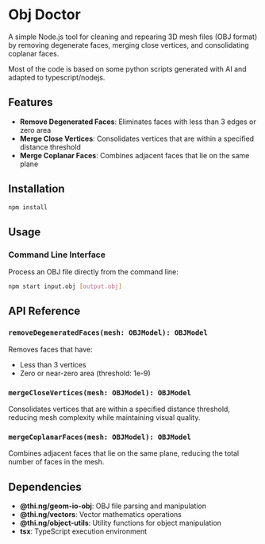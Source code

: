 # Obj Doctor

A simple Node.js tool for cleaning and repearing 3D mesh files (OBJ format) by removing degenerate faces, merging close vertices, and consolidating coplanar faces.

Most of the code is based on some python scripts generated with AI and adapted to typescript/nodejs.

## Features

- **Remove Degenerated Faces**: Eliminates faces with less than 3 edges or zero area
- **Merge Close Vertices**: Consolidates vertices that are within a specified distance threshold
- **Merge Coplanar Faces**: Combines adjacent faces that lie on the same plane

## Installation

```bash
npm install
```

## Usage

### Command Line Interface

Process an OBJ file directly from the command line:

```bash
npm start input.obj [output.obj]
```

## API Reference

### `removeDegeneratedFaces(mesh: OBJModel): OBJModel`

Removes faces that have:

- Less than 3 vertices
- Zero or near-zero area (threshold: 1e-9)

### `mergeCloseVertices(mesh: OBJModel): OBJModel`

Consolidates vertices that are within a specified distance threshold, reducing mesh complexity while maintaining visual quality.

### `mergeCoplanarFaces(mesh: OBJModel): OBJModel`

Combines adjacent faces that lie on the same plane, reducing the total number of faces in the mesh.

## Dependencies

- **@thi.ng/geom-io-obj**: OBJ file parsing and manipulation
- **@thi.ng/vectors**: Vector mathematics operations
- **@thi.ng/object-utils**: Utility functions for object manipulation
- **tsx**: TypeScript execution environment
